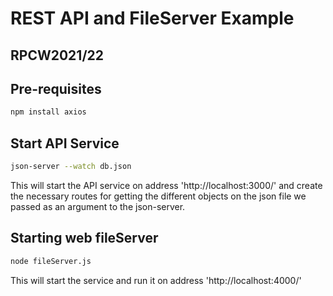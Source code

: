 # REST API and FileServer Example 
## RPCW2021/22

## __Pre-requisites__
```sh
npm install axios
```

## Start API Service
```sh
json-server --watch db.json
```

This will start the API service on address 'http://localhost:3000/' and create the necessary routes for getting the different objects on the json file we passed as an argument to the json-server.

## Starting web fileServer
```sh
node fileServer.js
```

This will start the service and run it on address 'http://localhost:4000/'
